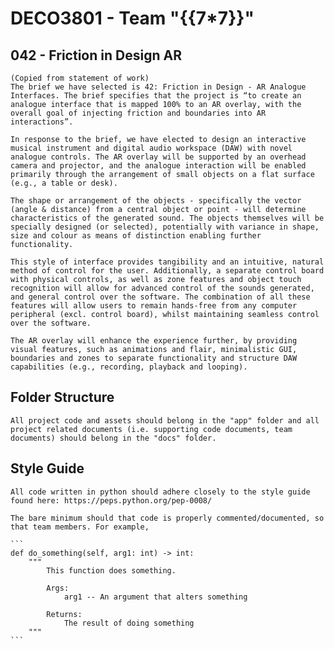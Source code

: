 # DECO3801 - Team "{{7*7}}"
## 042 - Friction in Design AR
    (Copied from statement of work)
    The brief we have selected is 42: Friction in Design - AR Analogue Interfaces. The brief specifies that the project is “to create an analogue interface that is mapped 100% to an AR overlay, with the overall goal of injecting friction and boundaries into AR interactions”. 

    In response to the brief, we have elected to design an interactive musical instrument and digital audio workspace (DAW) with novel analogue controls. The AR overlay will be supported by an overhead camera and projector, and the analogue interaction will be enabled primarily through the arrangement of small objects on a flat surface (e.g., a table or desk). 

    The shape or arrangement of the objects - specifically the vector (angle & distance) from a central object or point - will determine characteristics of the generated sound. The objects themselves will be specially designed (or selected), potentially with variance in shape, size and colour as means of distinction enabling further functionality. 

    This style of interface provides tangibility and an intuitive, natural method of control for the user. Additionally, a separate control board with physical controls, as well as zone features and object touch recognition will allow for advanced control of the sounds generated, and general control over the software. The combination of all these features will allow users to remain hands-free from any computer peripheral (excl. control board), whilst maintaining seamless control over the software.

    The AR overlay will enhance the experience further, by providing visual features, such as animations and flair, minimalistic GUI, boundaries and zones to separate functionality and structure DAW capabilities (e.g., recording, playback and looping).

## Folder Structure
    All project code and assets should belong in the "app" folder and all project related documents (i.e. supporting code documents, team documents) should belong in the "docs" folder.

## Style Guide
    All code written in python should adhere closely to the style guide found here: https://peps.python.org/pep-0008/   

    The bare minimum should that code is properly commented/documented, so that team members. For example,

    ```
    def do_something(self, arg1: int) -> int:
        """
            This function does something.

            Args: 
                arg1 -- An argument that alters something
            
            Returns:
                The result of doing something 
        """
    ```
